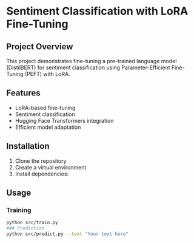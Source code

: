# Sentiment Classification with LoRA Fine-Tuning

## Project Overview
This project demonstrates fine-tuning a pre-trained language model (DistilBERT) for sentiment classification using Parameter-Efficient Fine-Tuning (PEFT) with LoRA.

## Features
- LoRA-based fine-tuning
- Sentiment classification
- Hugging Face Transformers integration
- Efficient model adaptation

## Installation
1. Clone the repository
2. Create a virtual environment
3. Install dependencies:
## Usage
### Training
```bash
python src/train.py
### Prediction
python src/predict.py --text "Your text here"
